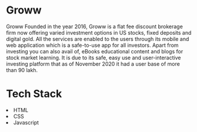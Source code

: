 <h1>Groww</h1>
<p>  Groww Founded in the year 2016, Groww is a flat fee discount brokerage firm now offering varied investment options in US stocks, fixed deposits and digital gold. All the services are enabled to the users through its mobile and web application which is a safe-to-use app for all investors. Apart from investing you can also avail of, eBooks educational content and blogs for stock market learning. It is due to its safe, easy use and user-interactive investing platform that as of November 2020 it had a user base of more than 90 lakh. </p>


<h1>Tech Stack</h1>
<li>HTML</li>
<li>CSS</li>
<li>Javascript</li>
